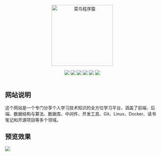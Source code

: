
<p align="center">
  <a href="https://noob.itweh.cn">
    <img src="https://noob-station.oss-cn-shanghai.aliyuncs.com/logo-dark.svg" width="200px" alt="菜鸟程序猿">
  </a>
</p>

<p align="center">
  <a href="https://noob.itweh.cn/blog.html" target="_blank"><img src="https://img.shields.io/badge/链接-菜鸟程序猿-green.svg?style=plastic"></a>
  <a href="https://noob.itweh.cn/assets/image/weixin.jpg" target="_blank"><img src="https://img.shields.io/badge/微信-奇腾-brightgreen.svg?style=plastic"></a>
  <a href="https://noob.itweh.cn/xuexiqun.pdf" target="_blank"><img src="https://img.shields.io/badge/学习群-全栈开发交流群-critical?style=plastic"></a>
  <a href="https://blog.csdn.net/IT_WEH_coder" target="_blank"><img src="https://img.shields.io/badge/csdn-IT_WEH_coder-yellow.svg?style=plastic"></a>
  <a href="https://gitee.com/weh_coder" target="_blank"><img src="https://img.shields.io/badge/gitee-weh__coder-blue.svg?style=plastic"></a>
    <a href="https://github.com/weh-coder" target="_blank"><img src="https://img.shields.io/badge/github-weh--coder-blue.svg?style=plastic"></a>
<br><br>

## 网站说明
这个网站是一个专门分享个人学习技术知识的全方位学习平台，涵盖了前端、后端、数据结构与算法、数据库、中间件、开发工具、Git、Linux、Docker、读书笔记和开源项目等多个领域。

## 预览效果

![](https://noob-station.oss-cn-shanghai.aliyuncs.com/20240827170629.png)
